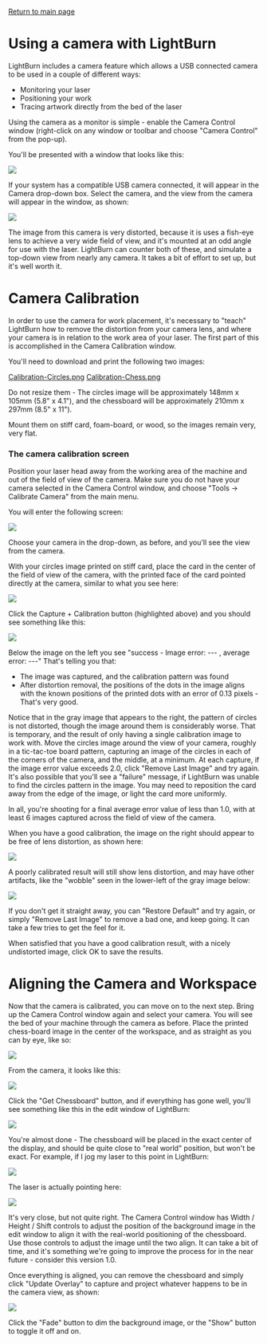 [Return to main page](README.md)

# Using a camera with LightBurn

LightBurn includes a camera feature which allows a USB connected camera to be used in a couple of different ways:

- Monitoring your laser
- Positioning your work
- Tracing artwork directly from the bed of the laser



Using the camera as a monitor is simple - enable the Camera Control window (right-click on any window or toolbar and choose "Camera Control" from the pop-up).

You'll be presented with a window that looks like this:

![](.\img\Camera\CameraControl.png)

If your system has a compatible USB camera connected, it will appear in the Camera drop-down box. Select the camera, and the view from the camera will appear in the window, as shown:

![](.\img\Camera\CameraControl-Monitor.png)



The image from this camera is very distorted, because it is uses a fish-eye lens to achieve a very wide field of view, and it's mounted at an odd angle for use with the laser. LightBurn can counter both of these, and simulate a top-down view from nearly any camera. It takes a bit of effort to set up, but it's well worth it.

# Camera Calibration

In order to use the camera for work placement, it's necessary to "teach" LightBurn how to remove the distortion from your camera lens, and where your camera is in relation to the work area of your laser. The first part of this is accomplished in the Camera Calibration window.

You'll need to download and print the following two images:

[Calibration-Circles.png](./img/Camera/Calibration-Circles.png)
[Calibration-Chess.png](./img/Camera/Calibration-Chess.png)

Do not resize them - The circles image will be approximately 148mm x 105mm (5.8" x 4.1"), and the chessboard will be approximately 210mm x 297mm (8.5" x 11").

Mount them on stiff card, foam-board, or wood, so the images remain very, very flat.

### The camera calibration screen

Position your laser head away from the working area of the machine and out of the field of view of the camera.  Make sure you do not have your camera selected in the Camera Control window, and choose "Tools -> Calibrate Camera" from the main menu.

You will enter the following screen:

![](.\img\Camera\CalibrateCamera.png)

Choose your camera in the drop-down, as before, and you'll see the view from the camera.

With your circles image printed on stiff card, place the card in the center of the field of view of the camera, with the printed face of the card pointed directly at the camera, similar to what you see here:

![](.\img\Camera\Calibration-Step1.png)

Click the Capture + Calibration button (highlighted above) and you should see something like this:

![](.\img\Camera\Calibration-Step2.png)

Below the image on the left you see "success - Image error: --- , average error: ---"  That's telling you that:

- The image was captured, and the calibration pattern was found
- After distortion removal, the positions of the dots in the image aligns with the known positions of the printed dots with an error of 0.13 pixels - That's very good.

Notice that in the gray image that appears to the right, the pattern of circles is not distorted, though the image around them is considerably worse. That is temporary, and the result of only having a single calibration image to work with. Move the circles image around the view of your camera, roughly in a tic-tac-toe board pattern, capturing an image of the circles in each of the corners of the camera, and the middle, at a minimum. At each capture, if the image error value exceeds 2.0, click "Remove Last Image" and try again. It's also possible that you'll see a "failure" message, if LightBurn was unable to find the circles pattern in the image. You may need to reposition the card away from the edge of the image, or light the card more uniformly.

In all, you're shooting for a final average error value of less than 1.0, with at least 6 images captured across the field of view of the camera.

When you have a good calibration, the image on the right should appear to be free of lens distortion, as shown here:

![](.\img\Camera\GoodCalibration.png)

A poorly calibrated result will still show lens distortion, and may have other artifacts, like the "wobble" seen in the lower-left of the gray image below:

![](.\img\Camera\PoorCalibration.png)

If you don't get it straight away, you can "Restore Default" and try again, or simply "Remove Last Image" to remove a bad one, and keep going. It can take a few tries to get the feel for it.

When satisfied that you have a good calibration result, with a nicely undistorted image, click OK to save the results.

# Aligning the Camera and Workspace

Now that the camera is calibrated, you can move on to the next step. Bring up the Camera Control window again and select your camera. You will see the bed of your machine through the camera as before. Place the printed chess-board image in the center of the workspace, and as straight as you can by eye, like so:

![](.\img\Camera\AlignedChessboard.jpg)

From the camera, it looks like this:

![](.\img\Camera\AlignedChessboard-FromCamera.jpg)

Click the "Get Chessboard" button, and if everything has gone well, you'll see something like this in the edit window of LightBurn:

![](.\img\Camera\BackgroundImage-Chessboard.png)

You're almost done - The chessboard will be placed in the exact center of the display, and should be quite close to "real world" position, but won't be exact. For example, if I jog my laser to this point in LightBurn:

![](.\img\Camera\Position-Calculated.png)

The laser is actually pointing here:

![](.\img\Camera\Position-Actual.jpg)



It's very close, but not quite right. The Camera Control window has Width / Height / Shift controls to adjust the position of the background image in the edit window to align it with the real-world positioning of the chessboard. Use those controls to adjust the image until the two align. It can take a bit of time, and it's something we're going to improve the process for in the near future - consider this version 1.0.

Once everything is aligned, you can remove the chessboard and simply click "Update Overlay" to capture and project whatever happens to be in the camera view, as shown:

![](.\img\Camera\AligningTheLaser.jpg)

Click the "Fade" button to dim the background image, or the "Show" button to toggle it off and on.

